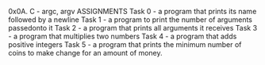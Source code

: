 0x0A. C - argc, argv ASSIGNMENTS
Task 0 - a program that prints its name followed by a newline
Task 1 - a program to print the number of arguments passedonto it
Task 2 - a program that prints all arguments it receives
Task 3 - a program that multiplies two numbers
Task 4 - a program that adds positive integers
Task 5 - a program that prints the minimum number of coins to make change for an
 amount of money.
